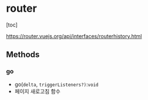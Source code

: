 # router

[toc]

https://router.vuejs.org/api/interfaces/routerhistory.html

## Methods

### go

- go(`delta`, `triggerListeners?)`:`void`
- 페이지 새로고침 함수